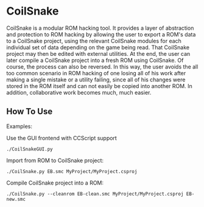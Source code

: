 CoilSnake
=========

CoilSnake is a modular ROM hacking tool. It provides a layer of abstraction and protection to ROM hacking by allowing the user to export a ROM's data to a CoilSnake project, using the relevant CoilSnake modules for each individual set of data depending on the game being read. That CoilSnake project may then be edited with external utilities. At the end, the user can later compile a CoilSnake project into a fresh ROM using CoilSnake. Of course, the process can also be reversed. In this way, the user avoids the all too common scenario in ROM hacking of one losing all of his work after making a single mistake or a utility failing, since all of his changes were stored in the ROM itself and can not easily be copied into another ROM. In addition, collaborative work becomes much, much easier.

How To Use 
----------

Examples:

Use the GUI frontend with CCScript support

    ./CoilSnakeGUI.py

Import from ROM to CoilSnake project:

    ./CoilSnake.py EB.smc MyProject/MyProject.csproj

Compile CoilSnake project into a ROM:

    ./CoilSnake.py --cleanrom EB-clean.smc MyProject/MyProject.csproj EB-new.smc

